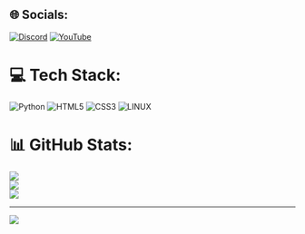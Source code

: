 
## 🌐 Socials:
[![Discord](https://img.shields.io/badge/Discord-%237289DA.svg?logo=discord&logoColor=white)](https://discord.gg/https://discord.gg/s7ee7) [![YouTube](https://img.shields.io/badge/YouTube-%23FF0000.svg?logo=YouTube&logoColor=white)](https://youtube.com/@https://www.youtube.com/channel/UC8vKsnzOp5lOAqWjd2SUtzw) 

# 💻 Tech Stack:
![Python](https://img.shields.io/badge/python-3670A0?style=for-the-badge&logo=python&logoColor=ffdd54) ![HTML5](https://img.shields.io/badge/html5-%23E34F26.svg?style=for-the-badge&logo=html5&logoColor=white) ![CSS3](https://img.shields.io/badge/css3-%231572B6.svg?style=for-the-badge&logo=css3&logoColor=white) ![LINUX](https://img.shields.io/badge/Linux-FCC624?style=for-the-badge&logo=linux&logoColor=black)
# 📊 GitHub Stats:
![](https://github-readme-stats.vercel.app/api?username=monys12&theme=dark&hide_border=false&include_all_commits=false&count_private=false)<br/>
![](https://github-readme-streak-stats.herokuapp.com/?user=monys12&theme=dark&hide_border=false)<br/>
![](https://github-readme-stats.vercel.app/api/top-langs/?username=monys12&theme=dark&hide_border=false&include_all_commits=false&count_private=false&layout=compact)

---
[![](https://visitcount.itsvg.in/api?id=monys12&icon=0&color=0)](https://visitcount.itsvg.in)

<!-- Proudly created with GPRM ( https://gprm.itsvg.in ) -->
